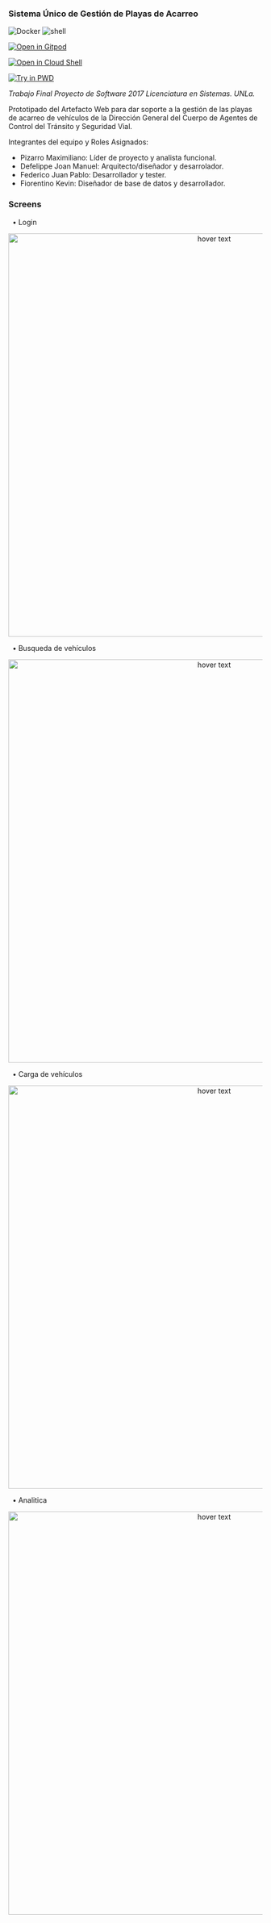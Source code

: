 ### Sistema Único de Gestión de Playas de Acarreo 

<img src="https://img.shields.io/badge/docker-0db7ed?style=for-the-badge&logo=docker&logoColor=white" alt="Docker">
<img src="https://img.shields.io/badge/shell_script-%23121011.svg?style=for-the-badge&logo=gnu-bash&logoColor=white" alt="shell">
</p>

[![Open in Gitpod](https://gitpod.io/button/open-in-gitpod.svg)](https://gitpod.io/#https://github.com/maximilianoPizarro/sugpa)

[![Open in Cloud Shell](https://gstatic.com/cloudssh/images/open-btn.svg)](https://ssh.cloud.google.com/cloudshell/editor?cloudshell_git_repo=https://github.com/maximilianoPizarro/sugpa&cloudshell_tutorial=README.md&cloudshell_workspace=/)

[![Try in PWD](https://raw.githubusercontent.com/play-with-docker/stacks/master/assets/images/button.png)](https://labs.play-with-docker.com/?stack=https://raw.githubusercontent.com/maximilianoPizarro/sugpa/master/docker-compose.yml)

*Trabajo Final Proyecto de Software 2017 Licenciatura en Sistemas. UNLa.*

Prototipado del Artefacto Web para dar soporte a la gestión de las playas de acarreo de vehículos 
de la Dirección General del Cuerpo de Agentes de Control del Tránsito y Seguridad Vial.

Integrantes del equipo y Roles Asignados:
- Pizarro Maximiliano: Líder de proyecto y analista funcional.
- Defelippe Joan Manuel: Arquitecto/diseñador y desarrolador.
- Federico Juan Pablo: Desarrollador y tester.
- Fiorentino Kevin: Diseñador de base de datos y desarrollador.
&nbsp;

### Screens
&nbsp;
• Login
&nbsp;
<p align="center">
  <img src="https://raw.githubusercontent.com/maximilianoPizarro/sugpa/master/screensMaqueta/1 - Iniciar sesión.jpg" width="800" title="hover text">
</p>  
&nbsp;
• Busqueda de vehículos
&nbsp;
<p align="center">
  <img src="https://raw.githubusercontent.com/maximilianoPizarro/sugpa/master/screensMaqueta/10 - Buscar vehículo.png" width="800" title="hover text">
</p>  
&nbsp;
• Carga de vehículos
&nbsp;
<p align="center">
  <img src="https://raw.githubusercontent.com/maximilianoPizarro/sugpa/master/screensMaqueta/11 - Ingresar vehículo.jpg" width="800" title="hover text">
</p>  
&nbsp;
• Analitica 
&nbsp;
<p align="center">
  <img src="https://raw.githubusercontent.com/maximilianoPizarro/sugpa/master/screensMaqueta/3 - Bienvenido direccion 1.jpg" width="800" title="hover text">
</p>  
&nbsp;


